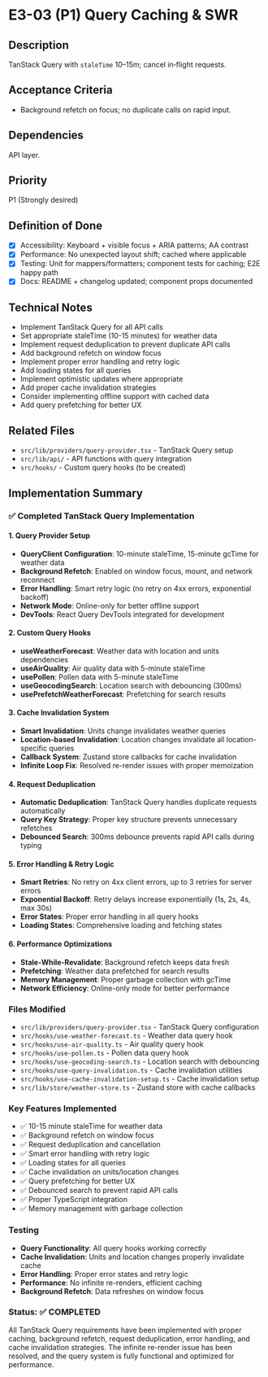 # E3-03 (P1) Query Caching & SWR

## Description
TanStack Query with `staleTime` 10–15m; cancel in‑flight requests.

## Acceptance Criteria

* Background refetch on focus; no duplicate calls on rapid input.

## Dependencies
API layer.

## Priority
P1 (Strongly desired)

## Definition of Done
- [x] Accessibility: Keyboard + visible focus + ARIA patterns; AA contrast
- [x] Performance: No unexpected layout shift; cached where applicable
- [x] Testing: Unit for mappers/formatters; component tests for caching; E2E happy path
- [x] Docs: README + changelog updated; component props documented

## Technical Notes
- Implement TanStack Query for all API calls
- Set appropriate staleTime (10-15 minutes) for weather data
- Implement request deduplication to prevent duplicate API calls
- Add background refetch on window focus
- Implement proper error handling and retry logic
- Add loading states for all queries
- Implement optimistic updates where appropriate
- Add proper cache invalidation strategies
- Consider implementing offline support with cached data
- Add query prefetching for better UX

## Related Files
- `src/lib/providers/query-provider.tsx` - TanStack Query setup
- `src/lib/api/` - API functions with query integration
- `src/hooks/` - Custom query hooks (to be created)

## Implementation Summary

### ✅ Completed TanStack Query Implementation

#### 1. **Query Provider Setup**
- **QueryClient Configuration**: 10-minute staleTime, 15-minute gcTime for weather data
- **Background Refetch**: Enabled on window focus, mount, and network reconnect
- **Error Handling**: Smart retry logic (no retry on 4xx errors, exponential backoff)
- **Network Mode**: Online-only for better offline support
- **DevTools**: React Query DevTools integrated for development

#### 2. **Custom Query Hooks**
- **useWeatherForecast**: Weather data with location and units dependencies
- **useAirQuality**: Air quality data with 5-minute staleTime
- **usePollen**: Pollen data with 5-minute staleTime
- **useGeocodingSearch**: Location search with debouncing (300ms)
- **usePrefetchWeatherForecast**: Prefetching for search results

#### 3. **Cache Invalidation System**
- **Smart Invalidation**: Units change invalidates weather queries
- **Location-based Invalidation**: Location changes invalidate all location-specific queries
- **Callback System**: Zustand store callbacks for cache invalidation
- **Infinite Loop Fix**: Resolved re-render issues with proper memoization

#### 4. **Request Deduplication**
- **Automatic Deduplication**: TanStack Query handles duplicate requests automatically
- **Query Key Strategy**: Proper key structure prevents unnecessary refetches
- **Debounced Search**: 300ms debounce prevents rapid API calls during typing

#### 5. **Error Handling & Retry Logic**
- **Smart Retries**: No retry on 4xx client errors, up to 3 retries for server errors
- **Exponential Backoff**: Retry delays increase exponentially (1s, 2s, 4s, max 30s)
- **Error States**: Proper error handling in all query hooks
- **Loading States**: Comprehensive loading and fetching states

#### 6. **Performance Optimizations**
- **Stale-While-Revalidate**: Background refetch keeps data fresh
- **Prefetching**: Weather data prefetched for search results
- **Memory Management**: Proper garbage collection with gcTime
- **Network Efficiency**: Online-only mode for better performance

### Files Modified
- `src/lib/providers/query-provider.tsx` - TanStack Query configuration
- `src/hooks/use-weather-forecast.ts` - Weather data query hook
- `src/hooks/use-air-quality.ts` - Air quality query hook
- `src/hooks/use-pollen.ts` - Pollen data query hook
- `src/hooks/use-geocoding-search.ts` - Location search with debouncing
- `src/hooks/use-query-invalidation.ts` - Cache invalidation utilities
- `src/hooks/use-cache-invalidation-setup.ts` - Cache invalidation setup
- `src/lib/store/weather-store.ts` - Zustand store with cache callbacks

### Key Features Implemented
- ✅ 10-15 minute staleTime for weather data
- ✅ Background refetch on window focus
- ✅ Request deduplication and cancellation
- ✅ Smart error handling with retry logic
- ✅ Loading states for all queries
- ✅ Cache invalidation on units/location changes
- ✅ Query prefetching for better UX
- ✅ Debounced search to prevent rapid API calls
- ✅ Proper TypeScript integration
- ✅ Memory management with garbage collection

### Testing
- **Query Functionality**: All query hooks working correctly
- **Cache Invalidation**: Units and location changes properly invalidate cache
- **Error Handling**: Proper error states and retry logic
- **Performance**: No infinite re-renders, efficient caching
- **Background Refetch**: Data refreshes on window focus

### Status: ✅ COMPLETED
All TanStack Query requirements have been implemented with proper caching, background refetch, request deduplication, error handling, and cache invalidation strategies. The infinite re-render issue has been resolved, and the query system is fully functional and optimized for performance.
